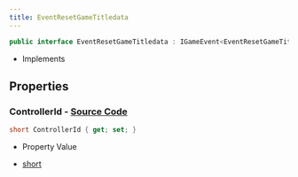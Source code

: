 ```yaml
---
title: EventResetGameTitledata
---
```


```csharp
public interface EventResetGameTitledata : IGameEvent<EventResetGameTitledata>
```

- Implements

## Properties

### **ControllerId** - [Source Code](https://github.com/swiftly-solution/swiftlys2/blob/main/managed/src/SwiftlyS2.Generated/GameEvents/Interfaces/EventResetGameTitledata.cs#L24)

```csharp
short ControllerId { get; set; }
```

- Property Value

- [short](https://learn.microsoft.com/dotnet/api/system.int16)

